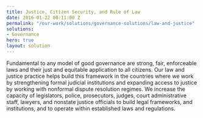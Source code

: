 ```yaml
---
title: Justice, Citizen Security, and Rule of Law
date: 2016-01-22 00:11:00 Z
permalink: "/our-work/solutions/governance-solutions/law-and-justice"
solutions:
- Governance
hero: true
layout: solution
---
```


Fundamental to any model of good governance are strong, fair, enforceable laws and their just and equitable application to all citizens. Our law and justice practice helps build this framework in the countries where we work by strengthening formal judicial institutions and expanding access to justice by working with nonformal dispute resolution regimes. We increase the capacity of legislators, police, prosecutors, judges, court administrative staff, lawyers, and nonstate justice officials to build legal frameworks, and institutions, and to operate within established laws and regulations.